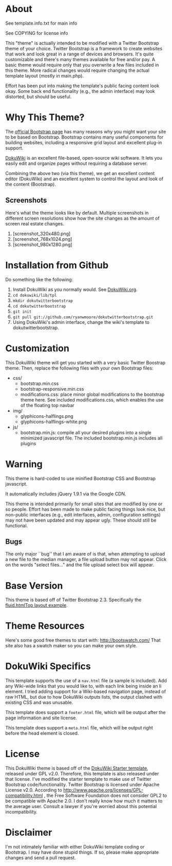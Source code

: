 # About

See template.info.txt for main info

See COPYING for license info


This "theme" is actually intended to be modified with a Twitter Bootstrap theme
of your choice. Twitter Bootstrap is a framework to create websites that work
and look great in a range of devices and browsers.  It's quite customizable and
there's many themes available for free and/or pay. A basic theme would require
only that you overwrite a few files included in this theme. More radical
changes would require changing the actual template layout (mostly in main.php).

Effort has been put into making the template's public facing content look okay.
Some back end functionality (e.g., the admin interface) may look distorted, but
should be useful.

# Why This Theme?

The [official Bootstrap page](http://twitter.github.com/bootstrap/) has many
reasons why you might want your site to be based on Bootstrap. Bootstrap
contains many useful components for building websites, including a responsive
grid layout and excellent plug-in support.

[DokuWiki](https://www.dokuwiki.org/) is an excellent file-based, open-source
wiki software. It lets you easily edit and organize pages without requiring a
database server.

Combining the above two (via this theme), we get an excellent content editor
(DokuWiki) and an excellent system to control the layout and look of the
content (Bootstrap).

## Screenshots

Here's what the theme looks like by default. Multiple screenshots in different
screen resolutions show how the site changes as the amount of screen real
estate changes.

1. [screenshot_320x480.png]
2. [screenshot_768x1024.png]
3. [screenshot_980x1280.png]

# Installation from Github

Do something like the following:

1. Install DokuWiki as you normally would. See
   [DokuWiki.org](https://www.dokuwiki.org).
2. ```cd dokuwiki/lib/tpl```
3. ```mkdir dokutwitterbootstrap```
4. ```cd dokutwitterbootstrap```
5. ```git init```
6. ```git pull git://github.com/ryanwmoore/dokutwitterbootstrap.git```
7. Using DokuWiki's admin interface, change the wiki's template to
   dokutwitterbootstrap.

# Customization

This DokuWiki theme will get you started with a very basic Twitter Boostrap
theme. Then, replace the following files with your own Bootstrap files:

* css/
    * bootstrap.min.css
    * bootstrap-responsive.min.css
    * modifications.css: place minor global modifications to the
      bootstrap theme here. See included modifications.css, which enables the
      use of the floating top navbar 
* img/
    * glyphicons-halflings.png
    * glyphicons-halflings-white.png
* js/
    * bootstrap.min.js: compile all your desired plugins into a single
      minimized javascript file. The included bootstrap.min.js includes all
      plugins 

# Warning

This theme is hard-coded to use minified Bootstrap CSS and Bootstrap javascript. 

It automatically includes jQuery 1.9.1 via the Google CDN.

This theme is intended primarily for small sites that are modified by one or so
people. Effort has been made to make public facing things look nice, but
non-public interfaces (e.g., edit interfaces, admin, configuration settings)
may not have been updated and may appear ugly. These should still be
functional.

##  Bugs

The only major ``bug'' that I am aware of is that, when attempting to upload a
new file to the median manager, a file upload button may not appear.  Click on
the words "select files..." and the file upload select box will appear.


# Base Version

This theme is based off of Twitter Bootstrap 2.3. Specifically the [fluid.htmlTop
layout example](http://twitter.github.com/bootstrap/examples/fluid.html).


# Theme Resources

Here's some good free themes to start with: http://bootswatch.com/
That site also has a swatch maker so you can make your own style.

# DokuWiki Specifics

This template supports the use of a ```nav.html``` file (a sample is included).
Add any Wiki-wide links that you would like to, with each link being inside an
li element. I tried adding support for a Wiki-based navigation page, instead of
raw HTML, but due to how DokuWiki outputs lists, the output clashed with
existing CSS and was unusable.

This template does support a ```footer.html``` file, which will be output after
the page information and site license.

This template does support a ```meta.html``` file, which will be output right
before the head element is closed.

# License

This DokuWiki theme is based off of the [DokuWiki Starter
template](https://github.com/selfthinker/dokuwiki_template_starter/), released
under GPL v2.0. Therefore, this template is also released under that license.
I've modified the starter template to make use of Twitter Bootstrap
code/functionality. Twitter Bootstrap is licensed under Apache License v2.0.
According to http://www.apache.org/licenses/GPL-compatibility.html , the Free
Software Foundation does not consider GPL2 to be compatible with Apache 2.0. I
don't really know how much it matters to the average user. Consult a lawyer if
you're worried about this potential incompatibility. 


# Disclaimer

I'm not intimately familiar with either DokuWiki template coding or Bootstrap.
I may have done stupid things. If so, please make appropriate changes and
send a pull request.

